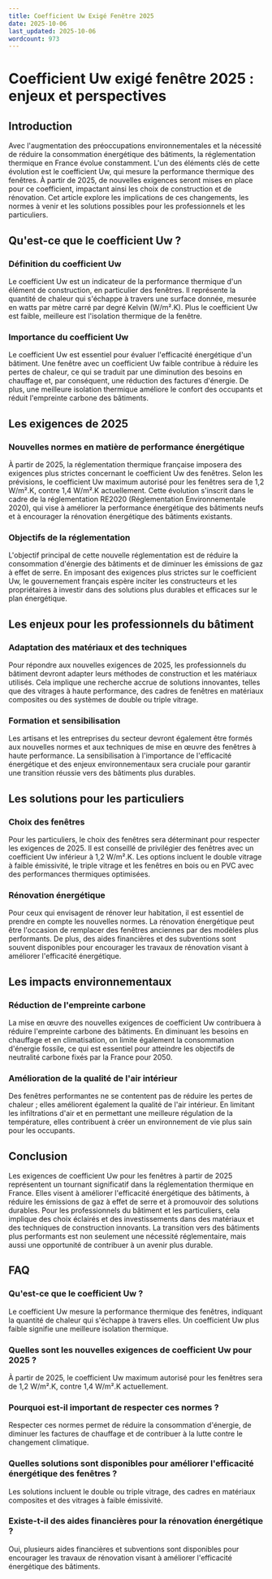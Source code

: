 ```yaml
---
title: Coefficient Uw Exigé Fenêtre 2025
date: 2025-10-06
last_updated: 2025-10-06
wordcount: 973
---
```


# Coefficient Uw exigé fenêtre 2025 : enjeux et perspectives

## Introduction

Avec l'augmentation des préoccupations environnementales et la nécessité de réduire la consommation énergétique des bâtiments, la réglementation thermique en France évolue constamment. L'un des éléments clés de cette évolution est le coefficient Uw, qui mesure la performance thermique des fenêtres. À partir de 2025, de nouvelles exigences seront mises en place pour ce coefficient, impactant ainsi les choix de construction et de rénovation. Cet article explore les implications de ces changements, les normes à venir et les solutions possibles pour les professionnels et les particuliers.

## Qu'est-ce que le coefficient Uw ?

### Définition du coefficient Uw

Le coefficient Uw est un indicateur de la performance thermique d'un élément de construction, en particulier des fenêtres. Il représente la quantité de chaleur qui s'échappe à travers une surface donnée, mesurée en watts par mètre carré par degré Kelvin (W/m².K). Plus le coefficient Uw est faible, meilleure est l'isolation thermique de la fenêtre.

### Importance du coefficient Uw

Le coefficient Uw est essentiel pour évaluer l'efficacité énergétique d'un bâtiment. Une fenêtre avec un coefficient Uw faible contribue à réduire les pertes de chaleur, ce qui se traduit par une diminution des besoins en chauffage et, par conséquent, une réduction des factures d'énergie. De plus, une meilleure isolation thermique améliore le confort des occupants et réduit l'empreinte carbone des bâtiments.

## Les exigences de 2025

### Nouvelles normes en matière de performance énergétique

À partir de 2025, la réglementation thermique française imposera des exigences plus strictes concernant le coefficient Uw des fenêtres. Selon les prévisions, le coefficient Uw maximum autorisé pour les fenêtres sera de 1,2 W/m².K, contre 1,4 W/m².K actuellement. Cette évolution s'inscrit dans le cadre de la réglementation RE2020 (Réglementation Environnementale 2020), qui vise à améliorer la performance énergétique des bâtiments neufs et à encourager la rénovation énergétique des bâtiments existants.

### Objectifs de la réglementation

L'objectif principal de cette nouvelle réglementation est de réduire la consommation d'énergie des bâtiments et de diminuer les émissions de gaz à effet de serre. En imposant des exigences plus strictes sur le coefficient Uw, le gouvernement français espère inciter les constructeurs et les propriétaires à investir dans des solutions plus durables et efficaces sur le plan énergétique.

## Les enjeux pour les professionnels du bâtiment

### Adaptation des matériaux et des techniques

Pour répondre aux nouvelles exigences de 2025, les professionnels du bâtiment devront adapter leurs méthodes de construction et les matériaux utilisés. Cela implique une recherche accrue de solutions innovantes, telles que des vitrages à haute performance, des cadres de fenêtres en matériaux composites ou des systèmes de double ou triple vitrage.

### Formation et sensibilisation

Les artisans et les entreprises du secteur devront également être formés aux nouvelles normes et aux techniques de mise en œuvre des fenêtres à haute performance. La sensibilisation à l'importance de l'efficacité énergétique et des enjeux environnementaux sera cruciale pour garantir une transition réussie vers des bâtiments plus durables.

## Les solutions pour les particuliers

### Choix des fenêtres

Pour les particuliers, le choix des fenêtres sera déterminant pour respecter les exigences de 2025. Il est conseillé de privilégier des fenêtres avec un coefficient Uw inférieur à 1,2 W/m².K. Les options incluent le double vitrage à faible émissivité, le triple vitrage et les fenêtres en bois ou en PVC avec des performances thermiques optimisées.

### Rénovation énergétique

Pour ceux qui envisagent de rénover leur habitation, il est essentiel de prendre en compte les nouvelles normes. La rénovation énergétique peut être l'occasion de remplacer des fenêtres anciennes par des modèles plus performants. De plus, des aides financières et des subventions sont souvent disponibles pour encourager les travaux de rénovation visant à améliorer l'efficacité énergétique.

## Les impacts environnementaux

### Réduction de l'empreinte carbone

La mise en œuvre des nouvelles exigences de coefficient Uw contribuera à réduire l'empreinte carbone des bâtiments. En diminuant les besoins en chauffage et en climatisation, on limite également la consommation d'énergie fossile, ce qui est essentiel pour atteindre les objectifs de neutralité carbone fixés par la France pour 2050.

### Amélioration de la qualité de l'air intérieur

Des fenêtres performantes ne se contentent pas de réduire les pertes de chaleur ; elles améliorent également la qualité de l'air intérieur. En limitant les infiltrations d'air et en permettant une meilleure régulation de la température, elles contribuent à créer un environnement de vie plus sain pour les occupants.

## Conclusion

Les exigences de coefficient Uw pour les fenêtres à partir de 2025 représentent un tournant significatif dans la réglementation thermique en France. Elles visent à améliorer l'efficacité énergétique des bâtiments, à réduire les émissions de gaz à effet de serre et à promouvoir des solutions durables. Pour les professionnels du bâtiment et les particuliers, cela implique des choix éclairés et des investissements dans des matériaux et des techniques de construction innovants. La transition vers des bâtiments plus performants est non seulement une nécessité réglementaire, mais aussi une opportunité de contribuer à un avenir plus durable.

## FAQ

### Qu'est-ce que le coefficient Uw ?

Le coefficient Uw mesure la performance thermique des fenêtres, indiquant la quantité de chaleur qui s'échappe à travers elles. Un coefficient Uw plus faible signifie une meilleure isolation thermique.

### Quelles sont les nouvelles exigences de coefficient Uw pour 2025 ?

À partir de 2025, le coefficient Uw maximum autorisé pour les fenêtres sera de 1,2 W/m².K, contre 1,4 W/m².K actuellement.

### Pourquoi est-il important de respecter ces normes ?

Respecter ces normes permet de réduire la consommation d'énergie, de diminuer les factures de chauffage et de contribuer à la lutte contre le changement climatique.

### Quelles solutions sont disponibles pour améliorer l'efficacité énergétique des fenêtres ?

Les solutions incluent le double ou triple vitrage, des cadres en matériaux composites et des vitrages à faible émissivité.

### Existe-t-il des aides financières pour la rénovation énergétique ?

Oui, plusieurs aides financières et subventions sont disponibles pour encourager les travaux de rénovation visant à améliorer l'efficacité énergétique des bâtiments.